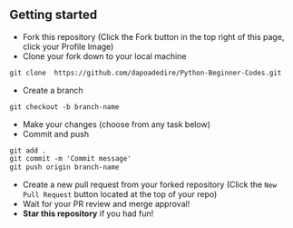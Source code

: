 

## Getting started
* Fork this repository (Click the Fork button in the top right of this page, click your Profile Image)
* Clone your fork down to your local machine

```markdown
git clone  https://github.com/dapoadedire/Python-Beginner-Codes.git
```

* Create a branch

```markdown
git checkout -b branch-name
```

* Make your changes (choose from any task below)
* Commit and push

```markdown
git add .
git commit -m 'Commit message'
git push origin branch-name
```

* Create a new pull request from your forked repository (Click the `New Pull Request` button located at the top of your repo)
* Wait for your PR review and merge approval!
* __Star this repository__ if you had fun!
